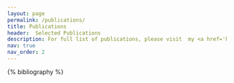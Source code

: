 ```yaml
---
layout: page
permalink: /publications/
title: Publications
header:  Selected Publications
description: For full list of publications, please visit  my <a href='https://scholar.google.com/citations?user=e2-JJtoAAAAJ&hl=en'>  Google Scholar page. 
nav: true
nav_order: 2
---
```


<!-- _pages/publications.md -->
<div class="publications">

{% bibliography %}

</div>
